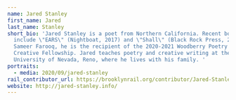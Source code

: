 ```yaml
---
name: Jared Stanley
first_name: Jared
last_name: Stanley
short_bio: 'Jared Stanley is a poet from Northern California. Recent books
  include \"EARS\" (Nightboat, 2017) and \"Shall\" (Black Rock Press, 2019). With
  Sameer Farooq, he is the recipient of the 2020-2021 Woodberry Poetry Room
  Creative Fellowship. Jared teaches poetry and creative writing at the
  University of Nevada, Reno, where he lives with his family. '
portraits:
  - media: 2020/09/jared-stanley
rail_contributor_url: https://brooklynrail.org/contributor/Jared-Stanley
website: http://jared-stanley.info/
---
```

